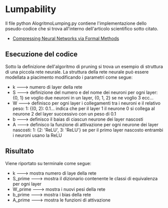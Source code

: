 # Lumpability

Il file python AlogritmoLumping.py contiene l'implementazione dello pseudo-codice che si trova all'interno dell'articolo scientifico sotto citato.
*  [Compressing Neural Networks via Formal Methods]([https://www.example.com/articolo](https://www.sciencedirect.com/science/article/pii/S0893608024003356))


## Esecuzione del codice
Sotto la definizione dell'algoritmo di pruning si trova un esempio di struttura di una piccola rete neurale. La struttura della rete neurale può essere modellata a piacimento modificando i parametri come segue:
* k ---> numero di layer della rete
* S ---> definizione del numero e del nome dei neuroni per ogni layer: {0, 1} se voglio due neuroni in un layer, {0, 1, 2} se ne voglio 3 ecc...
* W ---> definisco per ogni layer i collegamenti tra i neuroni e il relativo peso: 1: {(0, 2): 0.1...  indica che per il layer 1 il neurone 0 si collega al neurone 2 del layer successivo con un peso di 0.1
* b ---> definisco il baias di ciascun neurone dei layer nascosti
* A ---> definisco la funzione di attivazione per ogni neurone dei layer nascosti: 1: {2: 'ReLU', 3: 'ReLU'} se per il primo layer nascosto entrambi i neuroni usano la ReLU

## Risultato
Viene riportato su terminale come segue:
* k ---> mostra numero di laye della rete
* S_prime ---> mostra il dizionario contenente le classi di equivalenza per ogni layer
* W_prime ---> mostra i nuovi pesi della rete
* b_prime ---> mostra i bias della rete
* A_prime ---> mostra le funzioni di attivazione
